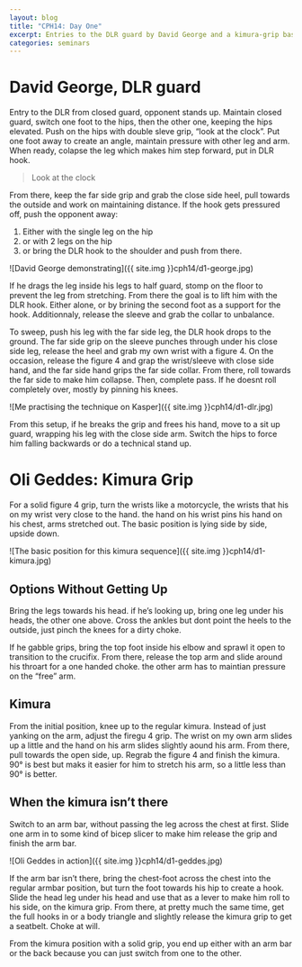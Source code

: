 ```yaml
---
layout: blog
title: "CPH14: Day One"
excerpt: Entries to the DLR guard by David George and a kimura-grip based system by Oli Geddes.
categories: seminars
---
```

<a name="george"></a>

# David George, DLR guard
Entry to the DLR from closed guard, opponent stands up. Maintain closed guard, switch one foot to the hips, then the other one, keeping the hips elevated. Push on the hips with double sleve grip, “look at the clock”. Put one foot away to create an angle, maintain pressure with other leg and arm. When ready, colapse the leg which makes him step forward, put in DLR hook.

> Look at the clock

From there, keep the far side grip and grab the close side heel, pull towards the outside and work on maintaining distance. If the hook gets pressured off, push the opponent away:

1. Either with the single leg on the hip
2. or with 2 legs on the hip
3. or bring the DLR hook to the shoulder and push from there.

![David George demonstrating]({{ site.img }}cph14/d1-george.jpg)

If he drags the leg inside his legs to half guard, stomp on the floor to prevent the leg from stretching. From there the goal is to lift him with the DLR hook. Either alone, or by brining the second foot as a support for the hook. Additionnaly, release the sleeve and grab the collar to unbalance.

To sweep, push his leg with the far side leg, the DLR hook drops to the ground. The far side grip on the sleeve punches through under his close side leg, release the heel and grab my own wrist with a figure 4. On the occasion, release the figure 4 and grap the wrist/sleeve with close side hand, and the far side hand grips the far side collar. From there, roll towards the far side to make him collapse. Then, complete pass. If he doesnt roll completely over, mostly by pinning his knees.

![Me practising the technique on Kasper]({{ site.img }}cph14/d1-dlr.jpg)

From this setup, if he breaks the grip and frees his hand, move to a sit up guard, wrapping his leg with the close side arm. Switch the hips to force him falling backwards or do a technical stand up.


# Oli Geddes: Kimura Grip

For a solid figure 4 grip, turn the wrists like a motorcycle, the wrists that his on my wrist very close to the hand. the hand on his wrist pins his hand on his chest, arms stretched out. The basic position is lying side by side, upside down.

![The basic position for this kimura sequence]({{ site.img }}cph14/d1-kimura.jpg)

## Options Without Getting Up

Bring the legs towards his head. if he’s looking up, bring one leg under his heads, the other one above. Cross the ankles but dont point the heels to the outside, just pinch the knees for a dirty choke.

If he gabble grips, bring the top foot inside his elbow and sprawl it open to transition to the crucifix. From there, release the top arm and slide around his throart for a one handed choke. the other arm has to maintian pressure on the “free” arm.

## Kimura

From the initial position, knee up to the regular kimura. Instead of just yanking on the arm, adjust the firegu 4 grip. The wrist on my own arm slides up a little and the hand on his arm slides slightly aound his arm. From there, pull towards the open side, up. Regrab the figure 4 and finish the kimura. 90° is best but maks it easier for him to stretch his arm, so a little less than 90° is better.

## When the kimura isn’t there

Switch to an arm bar, without passing the leg across the chest at first. Slide one arm in to some kind of bicep slicer to make him release the grip and finish the arm bar.

![Oli Geddes in action]({{ site.img }}cph14/d1-geddes.jpg)

If the arm bar isn’t there, bring the chest-foot across the chest into the regular armbar position, but turn the foot towards his hip to create a hook. Slide the head leg under his head and use that as a lever to make him roll to his side, on the kimura grip. From there, at pretty much the same time, get the full hooks in or a body triangle and slightly release the kimura grip to get a seatbelt. Choke at will.

From the kimura position with a solid grip, you end up either with an arm bar or the back because you can just switch from one to the other.